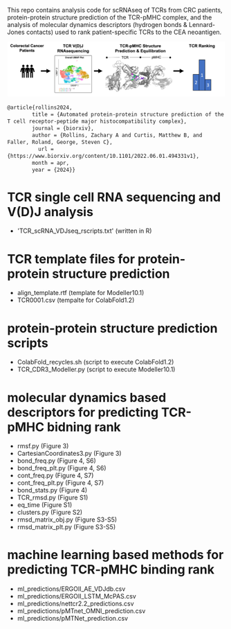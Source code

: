 This repo contains analysis code for scRNAseq of TCRs from CRC patients, protein-protein structure prediction of the TCR-pMHC complex, and the analysis of molecular dynamics descriptors (hydrogen bonds & Lennard-Jones contacts) used to rank patient-specific TCRs to the CEA neoantigen.

![image info](pics/fig1a.png)

```
@article{rollins2024,
        title = {Automated protein-protein structure prediction of the T cell receptor-peptide major histocompatibility complex},
        journal = {biorxiv},
        author = {Rollins, Zachary A and Curtis, Matthew B, and Faller, Roland, George, Steven C},
	      url = {https://www.biorxiv.org/content/10.1101/2022.06.01.494331v1},
        month = apr,
        year = {2024}}
```
# TCR single cell RNA sequencing and V(D)J analysis
- 'TCR_scRNA_VDJseq_rscripts.txt' (written in R)

# TCR template files for protein-protein structure prediction
- align_template.rtf (template for Modeller10.1)
- TCR0001.csv (tempalte for ColabFold1.2)

# protein-protein structure prediction scripts
- ColabFold_recycles.sh (script to execute ColabFold1.2)
- TCR_CDR3_Modeller.py (script to execute Modeller10.1)

#  molecular dynamics based descriptors for predicting TCR-pMHC bidning rank
- rmsf.py (Figure 3)
- CartesianCoordinates3.py (Figure 3)
- bond_freq.py (Figure 4, S6)
- bond_freq_plt.py (Figure 4, S6)
- cont_freq.py (Figure 4, S7)
- cont_freq_plt.py (Figure 4, S7)
- bond_stats.py (Figure 4)
- TCR_rmsd.py (Figure S1)
- eq_time (Figure S1)
- clusters.py (Figure S2)
- rmsd_matrix_obj.py (Figure S3-S5)
- rmsd_matrix_plt.py (Figure S3-S5)

# machine learning based methods for predicting TCR-pMHC binding rank
- ml_predictions/ERGOII_AE_VDJdb.csv
- ml_predictions/ERGOII_LSTM_McPAS.csv
- ml_predictions/nettcr2.2_predictions.csv
- ml_predictions/pMTnet_OMNI_prediction.csv
- ml_predictions/pMTNet_prediction.csv

